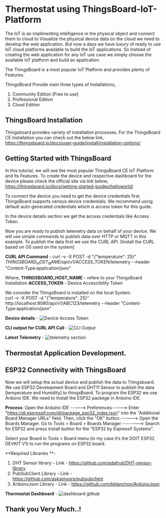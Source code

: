 # Thermostat using ThingsBoard-IoT-Platform
The IoT is an implimenting intelligence in the physical object and connect them to cloud to Visualize the physical device data on the cloud we need to develop the web application.
But now a days we have luxury of ready to use IoT cloud platforms available to build the IoT applications.
So instead of creating the web application for any IoT use case we simply choose the available IoT platform and build an application.

The ThingsBoard is a most popular IoT Platform and provides plenty of Features.

ThingsBoard Provide main three types of Installations,
1. Community Edition [Free to use]
2. Professional Edition
3. Cloud Edition 

## ThingsBoard Installation

Thingsboard provides variety of installation processes.
For the ThingsBoard CE Installation you can check out the below link,
https://thingsboard.io/docs/user-guide/install/installation-options/ 

## Getting Started with ThingsBoard

In this tutorial, we will see the most popular ThingsBoard CE IoT Platform and Its Features.
To create the device and respective dashboard for the device please check the official site via link below,
https://thingsboard.io/docs/getting-started-guides/helloworld/

To connect the device you need to get the device credentials first. ThingsBoard supports various device credentials.
We recommend using default auto-generated credentials which is access token for this guide.

In the device details section we get the access credentials like Access Token.

Now you are ready to publish telemetry data on behalf of your device. 
We will use simple commands to publish data over HTTP or MQTT in this example.
To publish the data first we use the CURL API. [Install the CURL based on OS used on the system]

**CURL API Command** -
curl -v -X POST -d "{\"temperature\": 25}" $THINGSBOARD_HOST_NAME/api/v1/$ACCESS_TOKEN/telemetry --header "Content-Type:application/json"

Where, 
	**THINGSBOARD_HOST_NAME** - refere to your ThingsBoard Installation
	**ACCESS_TOKEN** - Device Accescibility Token
  
We consider the ThingsBoard is installed on the local System.	
curl -v -X POST -d "{\"temperature\": 25}" http://localhost:8080/api/v1/ABC123/telemetry --header "Content-Type:application/json"

**Device details** - 
![Device Access Token](https://user-images.githubusercontent.com/84657983/203525521-b2c42343-aab0-43b7-8360-cea69424c506.png)


**CLI output for CURL API Call** -
![CLI Output](https://user-images.githubusercontent.com/84657983/203525781-b539ebbf-913f-409a-af0e-f49f3fc51052.png)


**Latest Telemetry** -
![telemetry section](https://user-images.githubusercontent.com/84657983/203525665-329d295a-d2fa-430b-bef9-2008b951a18e.png)


## Thermostat Application Development.
## ESP32 Connectivity with ThingsBoard

Now we will setup the actual device and publish the data to Thingsboard.
We use ESP32 Development Board and DHT11 Sensor to publish the data [temperature and Humidity] to thingsBoard.
To program the ESP32 we use Arduino IDE.
We need to Install the ESP32 packege in Arduino IDE.

**Process**:
Open the Arduino IDE -----> Preferences-----> Enter "https://dl.espressif.com/dl/package_esp32_index.json" into the "Additional Board Manager URLs" field. Then, click the "OK" button.------> Open the Boards Manager. Go to Tools > Board > Boards Manager --------> Search for ESP32 and press install button for the "ESP32 by Espressif Systems".

Select your Board in Tools > Board menu (in my case it’s the DOIT ESP32 DEVKIT V1) to run the programs on ESP32 board.
 

**Required Libraries **-
1. DHT Sensor library - Link - https://github.com/adafruit/DHT-sensor-library
2. PubSubClient Library - Link - https://github.com/asksensors/pubsubclient
3. ArduinoJson Library - Link - https://github.com/bblanchon/ArduinoJson

**Thermostat Dashboard** -
![dashboard github](https://user-images.githubusercontent.com/84657983/203525113-9cb8e3d1-600b-43fb-b8e7-065d49eb84f0.png)

## Thank you Very Much..!
